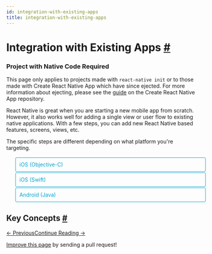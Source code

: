 ```yaml
---
id: integration-with-existing-apps
title: integration-with-existing-apps
---
```

<a id="content"></a><h1><a class="anchor" name="integration-with-existing-apps"></a>Integration with Existing Apps <a class="hash-link" href="docs/integration-with-existing-apps.html#integration-with-existing-apps">#</a></h1><div class="banner-crna-ejected"><h3>Project with Native Code Required</h3><p>This page only applies to projects made with <code>react-native init</code> or to those made with Create React Native App which have since ejected. For more information about ejecting, please see the <a href="https://github.com/react-community/create-react-native-app/blob/master/EJECTING.md" target="_blank">guide</a> on the Create React Native App repository.</p></div><div><span><style>
  .toggler li {
    display: inline-block;
    position: relative;
    top: 1px;
    padding: 10px;
    margin: 0px 2px 0px 2px;
    border: 1px solid #05A5D1;
    border-bottom-color: transparent;
    border-radius: 3px 3px 0px 0px;
    color: #05A5D1;
    background-color: transparent;
    font-size: 0.99em;
    cursor: pointer;
  }
  .toggler li:first-child {
    margin-left: 0;
  }
  .toggler li:last-child {
    margin-right: 0;
  }
  .toggler ul {
    width: 100%;
    display: inline-block;
    list-style-type: none;
    margin: 0;
    border-bottom: 1px solid #05A5D1;
    cursor: default;
  }
  @media screen and (max-width: 960px) {
    .toggler li,
    .toggler li:first-child,
    .toggler li:last-child {
      display: block;
      border-bottom-color: #05A5D1;
      border-radius: 3px;
      margin: 2px 0px 2px 0px;
    }
    .toggler ul {
      border-bottom: 0;
    }
  }
  .toggler a {
    display: inline-block;
    padding: 10px 5px;
    margin: 2px;
    border: 1px solid #05A5D1;
    border-radius: 3px;
    text-decoration: none !important;
  }
  .display-language-objc .toggler .button-objc,
  .display-language-swift .toggler .button-swift,
  .display-language-android .toggler .button-android {
    background-color: #05A5D1;
    color: white;
  }
  block { display: none; }
  .display-language-objc .objc,
  .display-language-swift .swift,
  .display-language-android .android {
    display: block;
  }
</style>

</span><p>React Native is great when you are starting a new mobile app from scratch. However, it also works well for adding a single view or user flow to existing native applications. With a few steps, you can add new React Native based features, screens, views, etc.</p><p>The specific steps are different depending on what platform you're targeting.</p><span><div class="toggler">
  <ul role="tablist">
    <li id="objc" class="button-objc" aria-selected="false" role="tab" tabindex="0" aria-controls="objctab" onclick="displayTab('language', 'objc')">
      iOS (Objective-C)
    </li>
    <li id="swift" class="button-swift" aria-selected="false" role="tab" tabindex="0" aria-controls="swifttab" onclick="displayTab('language', 'swift')">
      iOS (Swift)
    </li>
    <li id="android" class="button-android" aria-selected="false" role="tab" tabindex="0" aria-controls="androidtab" onclick="displayTab('language', 'android')">
      Android (Java)
    </li>
  </ul>
</div>

</span><span><block class="objc swift android">

</block></span><h2><a class="anchor" name="key-concepts"></a>Key Concepts <a class="hash-link" href="docs/integration-with-existing-apps.html#key-concepts">#</a></h2><span><block class="objc swift">

</block></span><p>The keys to integrating React Native components into your iOS application are to:</p><ol><li>Set up React Native dependencies and directory structure.</li><li>Understand what React Native components you will use in your app.</li><li>Add these components as dependencies using CocoaPods.</li><li>Develop your React Native components in JavaScript.</li><li>Add a <code>RCTRootView</code> to your iOS app. This view will serve as the container for your React Native component.</li><li>Start the React Native server and run your native application.</li><li>Verify that the React Native aspect of your application works as expected.</li></ol><span><block class="android">

</block></span><p>The keys to integrating React Native components into your Android application are to:</p><ol><li>Set up React Native dependencies and directory structure.</li><li>Develop your React Native components in JavaScript.</li><li>Add a <code>ReactRootView</code> to your Android app. This view will serve as the container for your React Native component.</li><li>Start the React Native server and run your native application.</li><li>Verify that the React Native aspect of your application works as expected.</li></ol><span><block class="objc swift android">

</block></span><h2><a class="anchor" name="prerequisites"></a>Prerequisites <a class="hash-link" href="docs/integration-with-existing-apps.html#prerequisites">#</a></h2><span><block class="objc swift">

</block></span><p>Follow the instructions for building apps with native code from the <a href="docs/getting-started.html" target="_blank">Getting Started guide</a> to configure your development environment for building React Native apps for iOS.</p><h3><a class="anchor" name="1-set-up-directory-structure"></a>1. Set up directory structure <a class="hash-link" href="docs/integration-with-existing-apps.html#1-set-up-directory-structure">#</a></h3><p>To ensure a smooth experience, create a new folder for your integrated React Native project, then copy your existing iOS project to a <code>/ios</code> subfolder.</p><span><block class="android">

</block></span><p>Follow the instructions for building apps with native code from the <a href="docs/getting-started.html" target="_blank">Getting Started guide</a> to configure your development environment for building React Native apps for Android.</p><h3><a class="anchor" name="1-set-up-directory-structure"></a>1. Set up directory structure <a class="hash-link" href="docs/integration-with-existing-apps.html#1-set-up-directory-structure">#</a></h3><p>To ensure a smooth experience, create a new folder for your integrated React Native project, then copy your existing Android project to a <code>/android</code> subfolder.</p><span><block class="objc swift android">

</block></span><h3><a class="anchor" name="2-install-javascript-dependencies"></a>2. Install JavaScript dependencies <a class="hash-link" href="docs/integration-with-existing-apps.html#2-install-javascript-dependencies">#</a></h3><p>Go to the root directory for your project and create a new <code>package.json</code> file with the following contents:</p><div class="prism language-javascript"><span class="token punctuation">{</span>
  <span class="token string">"name"</span><span class="token punctuation">:</span> <span class="token string">"MyReactNativeApp"</span><span class="token punctuation">,</span>
  <span class="token string">"version"</span><span class="token punctuation">:</span> <span class="token string">"0.0.1"</span><span class="token punctuation">,</span>
  <span class="token string">"private"</span><span class="token punctuation">:</span> <span class="token boolean">true</span><span class="token punctuation">,</span>
  <span class="token string">"scripts"</span><span class="token punctuation">:</span> <span class="token punctuation">{</span>
    <span class="token string">"start"</span><span class="token punctuation">:</span> <span class="token string">"node node_modules/react-native/local-cli/cli.js start"</span>
  <span class="token punctuation">}</span>
<span class="token punctuation">}</span></div><p>Next, you will install the <code>react</code> and <code>react-native</code> packages. Open a terminal or command prompt, then navigate to the root directory for your project and type the following commands:</p><div class="prism language-javascript">$ npm install <span class="token operator">--</span>save react@<span class="token number">16.0</span><span class="token punctuation">.</span><span class="token number">0</span><span class="token operator">-</span>beta<span class="token number">.5</span> react<span class="token operator">-</span>native</div><blockquote><p>Make sure you use the same React version as specified in the <a href="https://github.com/facebook/react-native/blob/0.49-stable/package.json" target="_blank">React Native <code>package.json</code> file</a>. This will only be necessary as long as React Native depends on a pre-release version of React.</p></blockquote><p>This will create a new <code>/node_modules</code> folder in your project's root directory. This folder stores all the JavaScript dependencies required to build your project.</p><span><block class="objc swift">

</block></span><h3><a class="anchor" name="3-install-cocoapods"></a>3. Install CocoaPods <a class="hash-link" href="docs/integration-with-existing-apps.html#3-install-cocoapods">#</a></h3><p><a href="http://cocoapods.org" target="_blank">CocoaPods</a> is a package management tool for iOS and macOS development. We use it to add the actual React Native framework code locally into your current project.</p><p>We recommend installing CocoaPods using <a href="http://brew.sh/" target="_blank">Homebrew</a>.</p><div class="prism language-javascript">$ brew install cocoapods</div><blockquote><p>It is technically possible not to use CocoaPods, but that would require manual library and linker additions that would overly complicate this process.</p></blockquote><span><block class="objc swift">

</block></span><h2><a class="anchor" name="adding-react-native-to-your-app"></a>Adding React Native to your app <a class="hash-link" href="docs/integration-with-existing-apps.html#adding-react-native-to-your-app">#</a></h2><span><block class="objc">

</block></span><p>Assume the <a href="https://github.com/JoelMarcey/iOS-2048" target="_blank">app for integration</a> is a <a href="https://en.wikipedia.org/wiki/2048_%28video_game%29" target="_blank">2048</a> game. Here is what the main menu of the native application looks like without React Native.</p><span><block class="swift">

</block></span><p>Assume the <a href="https://github.com/JoelMarcey/swift-2048" target="_blank">app for integration</a> is a <a href="https://en.wikipedia.org/wiki/2048_%28video_game%29" target="_blank">2048</a> game. Here is what the main menu of the native application looks like without React Native.</p><span><block class="objc swift">

</block></span><p><img src="img/react-native-existing-app-integration-ios-before.png" alt="Before RN Integration"></p><h3><a class="anchor" name="configuring-cocoapods-dependencies"></a>Configuring CocoaPods dependencies <a class="hash-link" href="docs/integration-with-existing-apps.html#configuring-cocoapods-dependencies">#</a></h3><p>Before you integrate React Native into your application, you will want to decide what parts of the React Native framework you would like to integrate. We will use CocoaPods to specify which of these "subspecs" your app will depend on.</p><p>The list of supported <code>subspec</code>s is available in <a href="https://github.com/facebook/react-native/blob/master/React.podspec" target="_blank"><code>/node_modules/react-native/React.podspec</code></a>. They are generally named by functionality. For example, you will generally always want the <code>Core</code> <code>subspec</code>. That will get you the <code>AppRegistry</code>, <code>StyleSheet</code>, <code>View</code> and other core React Native libraries. If you want to add the React Native <code>Text</code> library (e.g., for <code>&lt;Text&gt;</code> elements), then you will need the <code>RCTText</code> <code>subspec</code>. If you want the <code>Image</code> library (e.g., for <code>&lt;Image&gt;</code> elements), then you will need the <code>RCTImage</code> <code>subspec</code>.</p><p>You can specify which <code>subspec</code>s your app will depend on in a <code>Podfile</code> file. The easiest way to create a <code>Podfile</code> is by running the CocoaPods <code>init</code> command in the <code>/ios</code> subfolder of your project:</p><div class="prism language-javascript">$ pod init</div><p>The <code>Podfile</code> will contain a boilerplate setup that you will tweak for your integration purposes. In the end, <code>Podfile</code> should look something similar to this:</p><span><block class="objc">

</block></span><div class="prism language-javascript"># The target name is most likely the name <span class="token keyword">of</span> your project<span class="token punctuation">.</span>
target <span class="token string">'NumberTileGame'</span> <span class="token keyword">do</span>

  # Your <span class="token string">'node_modules'</span> directory is probably <span class="token keyword">in</span> the root <span class="token keyword">of</span> your project<span class="token punctuation">,</span>
  # but <span class="token keyword">if</span> not<span class="token punctuation">,</span> adjust the <span class="token template-string"><span class="token string">`:path`</span></span> accordingly
  pod <span class="token string">'React'</span><span class="token punctuation">,</span> <span class="token punctuation">:</span>path <span class="token operator">=&gt;</span> <span class="token string">'../node_modules/react-native'</span><span class="token punctuation">,</span> <span class="token punctuation">:</span>subspecs <span class="token operator">=&gt;</span> <span class="token punctuation">[</span>
    <span class="token string">'Core'</span><span class="token punctuation">,</span>
    <span class="token string">'DevSupport'</span><span class="token punctuation">,</span> # Include <span class="token keyword">this</span> to enable In<span class="token operator">-</span>App Devmenu <span class="token keyword">if</span> RN <span class="token operator">&gt;=</span> <span class="token number">0.43</span>
    <span class="token string">'RCTText'</span><span class="token punctuation">,</span>
    <span class="token string">'RCTNetwork'</span><span class="token punctuation">,</span>
    <span class="token string">'RCTWebSocket'</span><span class="token punctuation">,</span> # needed <span class="token keyword">for</span> debugging
    # Add any other subspecs you want to use <span class="token keyword">in</span> your project
  <span class="token punctuation">]</span>
  # Explicitly include Yoga <span class="token keyword">if</span> you are using RN <span class="token operator">&gt;=</span> <span class="token number">0.42</span><span class="token punctuation">.</span><span class="token number">0</span>
  pod <span class="token string">'yoga'</span><span class="token punctuation">,</span> <span class="token punctuation">:</span>path <span class="token operator">=&gt;</span> <span class="token string">'../node_modules/react-native/ReactCommon/yoga'</span>

end</div><span><block class="swift">

</block></span><div class="prism language-javascript">source <span class="token string">'https://github.com/CocoaPods/Specs.git'</span>

# Required <span class="token keyword">for</span> Swift apps
platform <span class="token punctuation">:</span>ios<span class="token punctuation">,</span> <span class="token string">'8.0'</span>
use_frameworks<span class="token operator">!</span>

# The target name is most likely the name <span class="token keyword">of</span> your project<span class="token punctuation">.</span>
target <span class="token string">'swift-2048'</span> <span class="token keyword">do</span>

  # Your <span class="token string">'node_modules'</span> directory is probably <span class="token keyword">in</span> the root <span class="token keyword">of</span> your project<span class="token punctuation">,</span>
  # but <span class="token keyword">if</span> not<span class="token punctuation">,</span> adjust the <span class="token template-string"><span class="token string">`:path`</span></span> accordingly
  pod <span class="token string">'React'</span><span class="token punctuation">,</span> <span class="token punctuation">:</span>path <span class="token operator">=&gt;</span> <span class="token string">'../node_modules/react-native'</span><span class="token punctuation">,</span> <span class="token punctuation">:</span>subspecs <span class="token operator">=&gt;</span> <span class="token punctuation">[</span>
    <span class="token string">'Core'</span><span class="token punctuation">,</span>
    <span class="token string">'CxxBridge'</span><span class="token punctuation">,</span> # Include <span class="token keyword">this</span> <span class="token keyword">for</span> RN <span class="token operator">&gt;=</span> <span class="token number">0.47</span>
    <span class="token string">'DevSupport'</span><span class="token punctuation">,</span> # Include <span class="token keyword">this</span> to enable In<span class="token operator">-</span>App Devmenu <span class="token keyword">if</span> RN <span class="token operator">&gt;=</span> <span class="token number">0.43</span>
    <span class="token string">'RCTText'</span><span class="token punctuation">,</span>
    <span class="token string">'RCTNetwork'</span><span class="token punctuation">,</span>
    <span class="token string">'RCTWebSocket'</span><span class="token punctuation">,</span> # needed <span class="token keyword">for</span> debugging
    # Add any other subspecs you want to use <span class="token keyword">in</span> your project
  <span class="token punctuation">]</span>
  # Explicitly include Yoga <span class="token keyword">if</span> you are using RN <span class="token operator">&gt;=</span> <span class="token number">0.42</span><span class="token punctuation">.</span><span class="token number">0</span>
  pod <span class="token string">"yoga"</span><span class="token punctuation">,</span> <span class="token punctuation">:</span>path <span class="token operator">=&gt;</span> <span class="token string">"../node_modules/react-native/ReactCommon/yoga"</span>

end</div><span><block class="objc swift">

</block></span><p>After you have created your <code>Podfile</code>, you are ready to install the React Native pod.</p><div class="prism language-javascript">$ pod install</div><p>You should see output such as:</p><div class="prism language-javascript">Analyzing dependencies
Fetching podspec <span class="token keyword">for</span> <span class="token template-string"><span class="token string">`React`</span></span> <span class="token keyword">from</span> <span class="token template-string"><span class="token string">`../node_modules/react-native`</span></span>
Downloading dependencies
Installing React <span class="token punctuation">(</span><span class="token number">0.26</span><span class="token punctuation">.</span><span class="token number">0</span><span class="token punctuation">)</span>
Generating Pods project
Integrating client project
Sending stats
Pod installation complete<span class="token operator">!</span> There are <span class="token number">3</span> dependencies <span class="token keyword">from</span> the Podfile and <span class="token number">1</span> total pod installed<span class="token punctuation">.</span></div><span><block class="swift">

</block></span><blockquote><p>If you get a warning such as "<em>The <code>swift-2048 [Debug]</code> target overrides the <code>FRAMEWORK_SEARCH_PATHS</code> build setting defined in <code>Pods/Target Support Files/Pods-swift-2048/Pods-swift-2048.debug.xcconfig</code>. This can lead to problems with the CocoaPods installation</em>", then make sure the <code>Framework Search Paths</code> in <code>Build Settings</code> for both <code>Debug</code> and <code>Release</code> only contain <code>$(inherited)</code>.</p></blockquote><span><block class="objc swift">

</block></span><h3><a class="anchor" name="code-integration"></a>Code integration <a class="hash-link" href="docs/integration-with-existing-apps.html#code-integration">#</a></h3><p>Now we will actually modify the native iOS application to integrate React Native. For our 2048 sample app, we will add a "High Score" screen in React Native.</p><h4><a class="anchor" name="the-react-native-component"></a>The React Native component <a class="hash-link" href="docs/integration-with-existing-apps.html#the-react-native-component">#</a></h4><p>The first bit of code we will write is the actual React Native code for the new "High Score" screen that will be integrated into our application.</p><h5><a class="anchor" name="1-create-a-index-js-file"></a>1. Create a <code>index.js</code> file <a class="hash-link" href="docs/integration-with-existing-apps.html#1-create-a-index-js-file">#</a></h5><p>First, create an empty <code>index.js</code> file in the root of your React Native project.</p><p><code>index.js</code> is the starting point for React Native applications, and it is always required. It can be a small file that <code>require</code>s other file that are part of your React Native component or application, or it can contain all the code that is needed for it. In our case, we will just put everything in <code>index.js</code>.</p><h5><a class="anchor" name="2-add-your-react-native-code"></a>2. Add your React Native code <a class="hash-link" href="docs/integration-with-existing-apps.html#2-add-your-react-native-code">#</a></h5><p>In your <code>index.js</code>, create your component. In our sample here, we will add simple <code>&lt;Text&gt;</code> component within a styled <code>&lt;View&gt;</code></p><div class="prism language-javascript"><span class="token string">'use strict'</span><span class="token punctuation">;</span>

<span class="token keyword">import</span> React <span class="token keyword">from</span> <span class="token string">'react'</span><span class="token punctuation">;</span>
<span class="token keyword">import</span> <span class="token punctuation">{</span>
  AppRegistry<span class="token punctuation">,</span>
  StyleSheet<span class="token punctuation">,</span>
  Text<span class="token punctuation">,</span>
  View
<span class="token punctuation">}</span> <span class="token keyword">from</span> <span class="token string">'react-native'</span><span class="token punctuation">;</span>

<span class="token keyword">class</span> <span class="token class-name">RNHighScores</span> <span class="token keyword">extends</span> <span class="token class-name">React<span class="token punctuation">.</span>Component</span> <span class="token punctuation">{</span>
  <span class="token function">render</span><span class="token punctuation">(</span><span class="token punctuation">)</span> <span class="token punctuation">{</span>
    <span class="token keyword">var</span> contents <span class="token operator">=</span> <span class="token keyword">this</span><span class="token punctuation">.</span>props<span class="token punctuation">[</span><span class="token string">"scores"</span><span class="token punctuation">]</span><span class="token punctuation">.</span><span class="token function">map</span><span class="token punctuation">(</span>
      score <span class="token operator">=&gt;</span> <span class="token operator">&lt;</span>Text key<span class="token operator">=</span><span class="token punctuation">{</span>score<span class="token punctuation">.</span>name<span class="token punctuation">}</span><span class="token operator">&gt;</span><span class="token punctuation">{</span>score<span class="token punctuation">.</span>name<span class="token punctuation">}</span><span class="token punctuation">:</span><span class="token punctuation">{</span>score<span class="token punctuation">.</span>value<span class="token punctuation">}</span><span class="token punctuation">{</span><span class="token string">"\n"</span><span class="token punctuation">}</span><span class="token operator">&lt;</span><span class="token operator">/</span>Text<span class="token operator">&gt;</span>
    <span class="token punctuation">)</span><span class="token punctuation">;</span>
    <span class="token keyword">return</span> <span class="token punctuation">(</span>
      <span class="token operator">&lt;</span>View style<span class="token operator">=</span><span class="token punctuation">{</span>styles<span class="token punctuation">.</span>container<span class="token punctuation">}</span><span class="token operator">&gt;</span>
        <span class="token operator">&lt;</span>Text style<span class="token operator">=</span><span class="token punctuation">{</span>styles<span class="token punctuation">.</span>highScoresTitle<span class="token punctuation">}</span><span class="token operator">&gt;</span>
          <span class="token number">2048</span> High Scores<span class="token operator">!</span>
        <span class="token operator">&lt;</span><span class="token operator">/</span>Text<span class="token operator">&gt;</span>
        <span class="token operator">&lt;</span>Text style<span class="token operator">=</span><span class="token punctuation">{</span>styles<span class="token punctuation">.</span>scores<span class="token punctuation">}</span><span class="token operator">&gt;</span>
          <span class="token punctuation">{</span>contents<span class="token punctuation">}</span>
        <span class="token operator">&lt;</span><span class="token operator">/</span>Text<span class="token operator">&gt;</span>
      <span class="token operator">&lt;</span><span class="token operator">/</span>View<span class="token operator">&gt;</span>
    <span class="token punctuation">)</span><span class="token punctuation">;</span>
  <span class="token punctuation">}</span>
<span class="token punctuation">}</span>

<span class="token keyword">const</span> styles <span class="token operator">=</span> StyleSheet<span class="token punctuation">.</span><span class="token function">create</span><span class="token punctuation">(</span><span class="token punctuation">{</span>
  container<span class="token punctuation">:</span> <span class="token punctuation">{</span>
    flex<span class="token punctuation">:</span> <span class="token number">1</span><span class="token punctuation">,</span>
    justifyContent<span class="token punctuation">:</span> <span class="token string">'center'</span><span class="token punctuation">,</span>
    alignItems<span class="token punctuation">:</span> <span class="token string">'center'</span><span class="token punctuation">,</span>
    backgroundColor<span class="token punctuation">:</span> <span class="token string">'#FFFFFF'</span><span class="token punctuation">,</span>
  <span class="token punctuation">}</span><span class="token punctuation">,</span>
  highScoresTitle<span class="token punctuation">:</span> <span class="token punctuation">{</span>
    fontSize<span class="token punctuation">:</span> <span class="token number">20</span><span class="token punctuation">,</span>
    textAlign<span class="token punctuation">:</span> <span class="token string">'center'</span><span class="token punctuation">,</span>
    margin<span class="token punctuation">:</span> <span class="token number">10</span><span class="token punctuation">,</span>
  <span class="token punctuation">}</span><span class="token punctuation">,</span>
  scores<span class="token punctuation">:</span> <span class="token punctuation">{</span>
    textAlign<span class="token punctuation">:</span> <span class="token string">'center'</span><span class="token punctuation">,</span>
    color<span class="token punctuation">:</span> <span class="token string">'#333333'</span><span class="token punctuation">,</span>
    marginBottom<span class="token punctuation">:</span> <span class="token number">5</span><span class="token punctuation">,</span>
  <span class="token punctuation">}</span><span class="token punctuation">,</span>
<span class="token punctuation">}</span><span class="token punctuation">)</span><span class="token punctuation">;</span>
<span class="token comment" spellcheck="true">
// Module name
</span>AppRegistry<span class="token punctuation">.</span><span class="token function">registerComponent</span><span class="token punctuation">(</span><span class="token string">'MyReactNativeApp'</span><span class="token punctuation">,</span> <span class="token punctuation">(</span><span class="token punctuation">)</span> <span class="token operator">=&gt;</span> RNHighScores<span class="token punctuation">)</span><span class="token punctuation">;</span></div><blockquote><p><code>RNHighScores</code> is the name of your module that will be used when you add a view to React Native from within your iOS application.</p></blockquote><h4><a class="anchor" name="the-magic-rctrootview"></a>The Magic: <code>RCTRootView</code> <a class="hash-link" href="docs/integration-with-existing-apps.html#the-magic-rctrootview">#</a></h4><p>Now that your React Native component is created via <code>index.js</code>, you need to add that component to a new or existing <code>ViewController</code>. The easiest path to take is to optionally create an event path to your component and then add that component to an existing <code>ViewController</code>.</p><p>We will tie our React Native component with a new native view in the <code>ViewController</code> that will actually host it called <code>RCTRootView</code> .</p><h5><a class="anchor" name="1-create-an-event-path"></a>1. Create an Event Path <a class="hash-link" href="docs/integration-with-existing-apps.html#1-create-an-event-path">#</a></h5><p>You can add a new link on the main game menu to go to the "High Score" React Native page.</p><p><img src="img/react-native-add-react-native-integration-link.png" alt="Event Path"></p><h5><a class="anchor" name="2-event-handler"></a>2. Event Handler <a class="hash-link" href="docs/integration-with-existing-apps.html#2-event-handler">#</a></h5><p>We will now add an event handler from the menu link. A method will be added to the main <code>ViewController</code> of your application. This is where <code>RCTRootView</code> comes into play.</p><p>When you build a React Native application, you use the React Native packager to create an <code>index.bundle</code> that will be served by the React Native server. Inside <code>index.bundle</code> will be our <code>RNHighScore</code> module. So, we need to point our <code>RCTRootView</code> to the location of the <code>index.bundle</code> resource (via <code>NSURL</code>) and tie it to the module.</p><p>We will, for debugging purposes, log that the event handler was invoked. Then, we will create a string with the location of our React Native code that exists inside the <code>index.bundle</code>. Finally, we will create the main <code>RCTRootView</code>. Notice how we provide <code>RNHighScores</code> as the <code>moduleName</code> that we created <a href="#the-react-native-component" target="">above</a> when writing the code for our React Native component.</p><span><block class="objc">

</block></span><p>First <code>import</code> the <code>RCTRootView</code> header.</p><div class="prism language-objectivec"><span class="token macro">#<span class="token directive">import</span> &lt;React/RCTRootView.h&gt;</span></div><blockquote><p>The <code>initialProperties</code> are here for illustration purposes so we have some data for our high score screen. In our React Native component, we will use <code>this.props</code> to get access to that data.</p></blockquote><div class="prism language-objectivec"><span class="token operator">-</span> <span class="token punctuation">(</span>IBAction<span class="token punctuation">)</span>highScoreButtonPressed<span class="token punctuation">:</span><span class="token punctuation">(</span>id<span class="token punctuation">)</span>sender <span class="token punctuation">{</span>
    <span class="token function">NSLog<span class="token punctuation">(</span></span><span class="token string">@"High Score Button Pressed"</span><span class="token punctuation">)</span><span class="token punctuation">;</span>
    NSURL <span class="token operator">*</span>jsCodeLocation <span class="token operator">=</span> <span class="token punctuation">[</span>NSURL URLWithString<span class="token punctuation">:</span><span class="token string">@"http://localhost:8081/index.bundle?platform=ios"</span><span class="token punctuation">]</span><span class="token punctuation">;</span>

    RCTRootView <span class="token operator">*</span>rootView <span class="token operator">=</span>
      <span class="token punctuation">[</span><span class="token punctuation">[</span>RCTRootView alloc<span class="token punctuation">]</span> initWithBundleURL<span class="token punctuation">:</span> jsCodeLocation
                                  moduleName<span class="token punctuation">:</span> <span class="token string">@"RNHighScores"</span>
                           initialProperties<span class="token punctuation">:</span>
                             <span class="token operator">@</span><span class="token punctuation">{</span>
                               <span class="token string">@"scores"</span> <span class="token punctuation">:</span> <span class="token operator">@</span><span class="token punctuation">[</span>
                                 <span class="token operator">@</span><span class="token punctuation">{</span>
                                   <span class="token string">@"name"</span> <span class="token punctuation">:</span> <span class="token string">@"Alex"</span><span class="token punctuation">,</span>
                                   <span class="token string">@"value"</span><span class="token punctuation">:</span> <span class="token string">@"42"</span>
                                  <span class="token punctuation">}</span><span class="token punctuation">,</span>
                                 <span class="token operator">@</span><span class="token punctuation">{</span>
                                   <span class="token string">@"name"</span> <span class="token punctuation">:</span> <span class="token string">@"Joel"</span><span class="token punctuation">,</span>
                                   <span class="token string">@"value"</span><span class="token punctuation">:</span> <span class="token string">@"10"</span>
                                 <span class="token punctuation">}</span>
                               <span class="token punctuation">]</span>
                             <span class="token punctuation">}</span>
                               launchOptions<span class="token punctuation">:</span> nil<span class="token punctuation">]</span><span class="token punctuation">;</span>
    UIViewController <span class="token operator">*</span>vc <span class="token operator">=</span> <span class="token punctuation">[</span><span class="token punctuation">[</span>UIViewController alloc<span class="token punctuation">]</span> init<span class="token punctuation">]</span><span class="token punctuation">;</span>
    vc<span class="token punctuation">.</span>view <span class="token operator">=</span> rootView<span class="token punctuation">;</span>
    <span class="token punctuation">[</span><span class="token keyword">self</span> presentViewController<span class="token punctuation">:</span>vc animated<span class="token punctuation">:</span>YES completion<span class="token punctuation">:</span>nil<span class="token punctuation">]</span><span class="token punctuation">;</span>
<span class="token punctuation">}</span></div><blockquote><p>Note that <code>RCTRootView initWithURL</code> starts up a new JSC VM. To save resources and simplify the communication between RN views in different parts of your native app, you can have multiple views powered by React Native that are associated with a single JS runtime. To do that, instead of using <code>[RCTRootView alloc] initWithURL</code>, use <a href="https://github.com/facebook/react-native/blob/master/React/Base/RCTBridge.h#L93" target="_blank"><code>RCTBridge initWithBundleURL</code></a> to create a bridge and then use <code>RCTRootView initWithBridge</code>.</p></blockquote><span><block class="swift">

</block></span><p>First <code>import</code> the <code>React</code> library.</p><div class="prism language-javascript"><span class="token keyword">import</span> React</div><blockquote><p>The <code>initialProperties</code> are here for illustration purposes so we have some data for our high score screen. In our React Native component, we will use <code>this.props</code> to get access to that data.</p></blockquote><div class="prism language-swift"><span class="token atrule">@IBAction</span> <span class="token keyword">func</span> <span class="token function">highScoreButtonTapped<span class="token punctuation">(</span></span>sender <span class="token punctuation">:</span> <span class="token builtin">UIButton</span><span class="token punctuation">)</span> <span class="token punctuation">{</span>
  <span class="token function">NSLog<span class="token punctuation">(</span></span><span class="token string">"Hello"</span><span class="token punctuation">)</span>
  <span class="token keyword">let</span> jsCodeLocation <span class="token operator">=</span> <span class="token function">URL<span class="token punctuation">(</span></span>string<span class="token punctuation">:</span> <span class="token string">"http://localhost:8081/index.bundle?platform=ios"</span><span class="token punctuation">)</span>
  <span class="token keyword">let</span> mockData<span class="token punctuation">:</span><span class="token builtin">NSDictionary</span> <span class="token operator">=</span> <span class="token punctuation">[</span><span class="token string">"scores"</span><span class="token punctuation">:</span>
      <span class="token punctuation">[</span>
          <span class="token punctuation">[</span><span class="token string">"name"</span><span class="token punctuation">:</span><span class="token string">"Alex"</span><span class="token punctuation">,</span> <span class="token string">"value"</span><span class="token punctuation">:</span><span class="token string">"42"</span><span class="token punctuation">]</span><span class="token punctuation">,</span>
          <span class="token punctuation">[</span><span class="token string">"name"</span><span class="token punctuation">:</span><span class="token string">"Joel"</span><span class="token punctuation">,</span> <span class="token string">"value"</span><span class="token punctuation">:</span><span class="token string">"10"</span><span class="token punctuation">]</span>
      <span class="token punctuation">]</span>
  <span class="token punctuation">]</span>

  <span class="token keyword">let</span> rootView <span class="token operator">=</span> <span class="token function">RCTRootView<span class="token punctuation">(</span></span>
      bundleURL<span class="token punctuation">:</span> jsCodeLocation<span class="token punctuation">,</span>
      moduleName<span class="token punctuation">:</span> <span class="token string">"RNHighScores"</span><span class="token punctuation">,</span>
      initialProperties<span class="token punctuation">:</span> mockData <span class="token keyword">as</span> <span class="token punctuation">[</span><span class="token builtin">NSObject</span> <span class="token punctuation">:</span> <span class="token builtin">AnyObject</span><span class="token punctuation">]</span><span class="token punctuation">,</span>
      launchOptions<span class="token punctuation">:</span> <span class="token constant">nil</span>
  <span class="token punctuation">)</span>
  <span class="token keyword">let</span> vc <span class="token operator">=</span> <span class="token function">UIViewController<span class="token punctuation">(</span></span><span class="token punctuation">)</span>
  vc<span class="token punctuation">.</span>view <span class="token operator">=</span> rootView
  <span class="token keyword">self</span><span class="token punctuation">.</span><span class="token function">present<span class="token punctuation">(</span></span>vc<span class="token punctuation">,</span> animated<span class="token punctuation">:</span> <span class="token boolean">true</span><span class="token punctuation">,</span> completion<span class="token punctuation">:</span> <span class="token constant">nil</span><span class="token punctuation">)</span>
<span class="token punctuation">}</span></div><blockquote><p>Note that <code>RCTRootView bundleURL</code> starts up a new JSC VM. To save resources and simplify the communication between RN views in different parts of your native app, you can have multiple views powered by React Native that are associated with a single JS runtime. To do that, instead of using <code>RCTRootView bundleURL</code>, use <a href="https://github.com/facebook/react-native/blob/master/React/Base/RCTBridge.h#L89" target="_blank"><code>RCTBridge initWithBundleURL</code></a> to create a bridge and then use <code>RCTRootView initWithBridge</code>.</p></blockquote><span><block class="objc">

</block></span><blockquote><p>When moving your app to production, the <code>NSURL</code> can point to a pre-bundled file on disk via something like <code>[[NSBundle mainBundle] URLForResource:@"main" withExtension:@"jsbundle"];</code>. You can use the <code>react-native-xcode.sh</code> script in <code>node_modules/react-native/scripts/</code> to generate that pre-bundled file.</p></blockquote><span><block class="swift">

</block></span><blockquote><p>When moving your app to production, the <code>NSURL</code> can point to a pre-bundled file on disk via something like <code>let mainBundle = NSBundle(URLForResource: "main" withExtension:"jsbundle")</code>. You can use the <code>react-native-xcode.sh</code> script in <code>node_modules/react-native/scripts/</code> to generate that pre-bundled file.</p></blockquote><span><block class="objc swift">

</block></span><h5><a class="anchor" name="3-wire-up"></a>3. Wire Up <a class="hash-link" href="docs/integration-with-existing-apps.html#3-wire-up">#</a></h5><p>Wire up the new link in the main menu to the newly added event handler method.</p><p><img src="img/react-native-add-react-native-integration-wire-up.png" alt="Event Path"></p><blockquote><p>One of the easier ways to do this is to open the view in the storyboard and right click on the new link. Select something such as the <code>Touch Up Inside</code> event, drag that to the storyboard and then select the created method from the list provided.</p></blockquote><h3><a class="anchor" name="test-your-integration"></a>Test your integration <a class="hash-link" href="docs/integration-with-existing-apps.html#test-your-integration">#</a></h3><p>You have now done all the basic steps to integrate React Native with your current application. Now we will start the React Native packager to build the <code>index.bundle</code> package and the server running on <code>localhost</code> to serve it.</p><h5><a class="anchor" name="1-add-app-transport-security-exception"></a>1. Add App Transport Security exception <a class="hash-link" href="docs/integration-with-existing-apps.html#1-add-app-transport-security-exception">#</a></h5><p>Apple has blocked implicit cleartext HTTP resource loading. So we need to add the following our project's <code>Info.plist</code> (or equivalent) file.</p><div class="prism language-xml">&lt;key&gt;NSAppTransportSecurity&lt;/key&gt;
&lt;dict&gt;
    &lt;key&gt;NSExceptionDomains&lt;/key&gt;
    &lt;dict&gt;
        &lt;key&gt;localhost&lt;/key&gt;
        &lt;dict&gt;
            &lt;key&gt;NSTemporaryExceptionAllowsInsecureHTTPLoads&lt;/key&gt;
            &lt;true/&gt;
        &lt;/dict&gt;
    &lt;/dict&gt;
&lt;/dict&gt;</div><blockquote><p>App Transport Security is good for your users. Make sure to re-enable it prior to releasing your app for production.</p></blockquote><h5><a class="anchor" name="2-run-the-packager"></a>2. Run the packager <a class="hash-link" href="docs/integration-with-existing-apps.html#2-run-the-packager">#</a></h5><p>To run your app, you need to first start the development server. To do this, simply run the following command in the root directory of your React Native project:</p><div class="prism language-javascript">$ npm start</div><h5><a class="anchor" name="3-run-the-app"></a>3. Run the app <a class="hash-link" href="docs/integration-with-existing-apps.html#3-run-the-app">#</a></h5><p>If you are using Xcode or your favorite editor, build and run your native iOS application as normal. Alternatively, you can run the app from the command line using:</p><div class="prism language-javascript"># From the root <span class="token keyword">of</span> your project
$ react<span class="token operator">-</span>native run<span class="token operator">-</span>ios</div><p>In our sample application, you should see the link to the "High Scores" and then when you click on that you will see the rendering of your React Native component.</p><p>Here is the <em>native</em> application home screen:</p><p><img src="img/react-native-add-react-native-integration-example-home-screen.png" alt="Home Screen"></p><p>Here is the <em>React Native</em> high score screen:</p><p><img src="img/react-native-add-react-native-integration-example-high-scores.png" alt="High Scores"></p><blockquote><p>If you are getting module resolution issues when running your application please see <a href="https://github.com/facebook/react-native/issues/4968" target="_blank">this GitHub issue</a> for information and possible resolution. <a href="https://github.com/facebook/react-native/issues/4968#issuecomment-220941717" target="_blank">This comment</a> seemed to be the latest possible resolution.</p></blockquote><h3><a class="anchor" name="see-the-code"></a>See the Code <a class="hash-link" href="docs/integration-with-existing-apps.html#see-the-code">#</a></h3><span><block class="objc">

</block></span><p>You can examine the code that added the React Native screen to our sample app on <a href="https://github.com/JoelMarcey/iOS-2048/commit/9ae70c7cdd53eb59f5f7c7daab382b0300ed3585" target="_blank">GitHub</a>.</p><span><block class="swift">

</block></span><p>You can examine the code that added the React Native screen to our sample app on <a href="https://github.com/JoelMarcey/swift-2048/commit/13272a31ee6dd46dc68b1dcf4eaf16c1a10f5229" target="_blank">GitHub</a>.</p><span><block class="android">

</block></span><h2><a class="anchor" name="adding-react-native-to-your-app"></a>Adding React Native to your app <a class="hash-link" href="docs/integration-with-existing-apps.html#adding-react-native-to-your-app">#</a></h2><h3><a class="anchor" name="configuring-maven"></a>Configuring maven <a class="hash-link" href="docs/integration-with-existing-apps.html#configuring-maven">#</a></h3><p>Add the React Native dependency to your app's <code>build.gradle</code> file:</p><div class="prism language-javascript">dependencies <span class="token punctuation">{</span>
    <span class="token operator">...</span>
    compile <span class="token string">"com.facebook.react:react-native:+"</span><span class="token comment" spellcheck="true"> // From node_modules.
</span><span class="token punctuation">}</span></div><blockquote><p>If you want to ensure that you are always using a specific React Native version in your native build, replace <code>+</code> with an actual React Native version you've downloaded from <code>npm</code>.</p></blockquote><p>Add an entry for the local React Native maven directory to <code>build.gradle</code>. Be sure to add it to the "allprojects" block:</p><div class="prism language-javascript">allprojects <span class="token punctuation">{</span>
    repositories <span class="token punctuation">{</span>
        <span class="token operator">...</span>
        maven <span class="token punctuation">{</span>
           <span class="token comment" spellcheck="true"> // All of React Native (JS, Android binaries) is installed from npm
</span>            url <span class="token string">"$rootDir/node_modules/react-native/android"</span>
        <span class="token punctuation">}</span>
    <span class="token punctuation">}</span>
    <span class="token operator">...</span>
<span class="token punctuation">}</span></div><blockquote><p>Make sure that the path is correct! You shouldn’t run into any “Failed to resolve: com.facebook.react:react-native:0.x.x" errors after running Gradle sync in Android Studio.</p></blockquote><h3><a class="anchor" name="configuring-permissions"></a>Configuring permissions <a class="hash-link" href="docs/integration-with-existing-apps.html#configuring-permissions">#</a></h3><p>Next, make sure you have the Internet permission in your <code>AndroidManifest.xml</code>:</p><div class="prism language-javascript"><span class="token operator">&lt;</span>uses<span class="token operator">-</span>permission android<span class="token punctuation">:</span>name<span class="token operator">=</span><span class="token string">"android.permission.INTERNET"</span> <span class="token operator">/</span><span class="token operator">&gt;</span></div><p>If you need to access to the <code>DevSettingsActivity</code> add to your <code>AndroidManifest.xml</code>:</p><div class="prism language-javascript"><span class="token operator">&lt;</span>activity android<span class="token punctuation">:</span>name<span class="token operator">=</span><span class="token string">"com.facebook.react.devsupport.DevSettingsActivity"</span> <span class="token operator">/</span><span class="token operator">&gt;</span></div><p>This is only really used in dev mode when reloading JavaScript from the development server, so you can strip this in release builds if you need to.</p><h3><a class="anchor" name="code-integration"></a>Code integration <a class="hash-link" href="docs/integration-with-existing-apps.html#code-integration">#</a></h3><p>Now we will actually modify the native Android application to integrate React Native.</p><h4><a class="anchor" name="the-react-native-component"></a>The React Native component <a class="hash-link" href="docs/integration-with-existing-apps.html#the-react-native-component">#</a></h4><p>The first bit of code we will write is the actual React Native code for the new "High Score" screen that will be integrated into our application.</p><h5><a class="anchor" name="1-create-a-index-js-file"></a>1. Create a <code>index.js</code> file <a class="hash-link" href="docs/integration-with-existing-apps.html#1-create-a-index-js-file">#</a></h5><p>First, create an empty <code>index.js</code> file in the root of your React Native project.</p><p><code>index.js</code> is the starting point for React Native applications, and it is always required. It can be a small file that <code>require</code>s other file that are part of your React Native component or application, or it can contain all the code that is needed for it. In our case, we will just put everything in <code>index.js</code>.</p><h5><a class="anchor" name="2-add-your-react-native-code"></a>2. Add your React Native code <a class="hash-link" href="docs/integration-with-existing-apps.html#2-add-your-react-native-code">#</a></h5><p>In your <code>index.js</code>, create your component. In our sample here, we will add simple <code>&lt;Text&gt;</code> component within a styled <code>&lt;View&gt;</code>:</p><div class="prism language-javascript"><span class="token string">'use strict'</span><span class="token punctuation">;</span>

<span class="token keyword">import</span> React <span class="token keyword">from</span> <span class="token string">'react'</span><span class="token punctuation">;</span>
<span class="token keyword">import</span> <span class="token punctuation">{</span>
  AppRegistry<span class="token punctuation">,</span>
  StyleSheet<span class="token punctuation">,</span>
  Text<span class="token punctuation">,</span>
  View
<span class="token punctuation">}</span> <span class="token keyword">from</span> <span class="token string">'react-native'</span><span class="token punctuation">;</span>

<span class="token keyword">class</span> <span class="token class-name">HelloWorld</span> <span class="token keyword">extends</span> <span class="token class-name">React<span class="token punctuation">.</span>Component</span> <span class="token punctuation">{</span>
  <span class="token function">render</span><span class="token punctuation">(</span><span class="token punctuation">)</span> <span class="token punctuation">{</span>
    <span class="token keyword">return</span> <span class="token punctuation">(</span>
      <span class="token operator">&lt;</span>View style<span class="token operator">=</span><span class="token punctuation">{</span>styles<span class="token punctuation">.</span>container<span class="token punctuation">}</span><span class="token operator">&gt;</span>
        <span class="token operator">&lt;</span>Text style<span class="token operator">=</span><span class="token punctuation">{</span>styles<span class="token punctuation">.</span>hello<span class="token punctuation">}</span><span class="token operator">&gt;</span>Hello<span class="token punctuation">,</span> World<span class="token operator">&lt;</span><span class="token operator">/</span>Text<span class="token operator">&gt;</span>
      <span class="token operator">&lt;</span><span class="token operator">/</span>View<span class="token operator">&gt;</span>
    <span class="token punctuation">)</span>
  <span class="token punctuation">}</span>
<span class="token punctuation">}</span>
<span class="token keyword">var</span> styles <span class="token operator">=</span> StyleSheet<span class="token punctuation">.</span><span class="token function">create</span><span class="token punctuation">(</span><span class="token punctuation">{</span>
  container<span class="token punctuation">:</span> <span class="token punctuation">{</span>
    flex<span class="token punctuation">:</span> <span class="token number">1</span><span class="token punctuation">,</span>
    justifyContent<span class="token punctuation">:</span> <span class="token string">'center'</span><span class="token punctuation">,</span>
  <span class="token punctuation">}</span><span class="token punctuation">,</span>
  hello<span class="token punctuation">:</span> <span class="token punctuation">{</span>
    fontSize<span class="token punctuation">:</span> <span class="token number">20</span><span class="token punctuation">,</span>
    textAlign<span class="token punctuation">:</span> <span class="token string">'center'</span><span class="token punctuation">,</span>
    margin<span class="token punctuation">:</span> <span class="token number">10</span><span class="token punctuation">,</span>
  <span class="token punctuation">}</span><span class="token punctuation">,</span>
<span class="token punctuation">}</span><span class="token punctuation">)</span><span class="token punctuation">;</span>

AppRegistry<span class="token punctuation">.</span><span class="token function">registerComponent</span><span class="token punctuation">(</span><span class="token string">'MyReactNativeApp'</span><span class="token punctuation">,</span> <span class="token punctuation">(</span><span class="token punctuation">)</span> <span class="token operator">=&gt;</span> HelloWorld<span class="token punctuation">)</span><span class="token punctuation">;</span></div><h5><a class="anchor" name="3-configure-permissions-for-development-error-overlay"></a>3. Configure permissions for development error overlay <a class="hash-link" href="docs/integration-with-existing-apps.html#3-configure-permissions-for-development-error-overlay">#</a></h5><p>If your app is targeting the Android <code>API level 23</code> or greater, make sure you have the <code>overlay</code> permission enabled for the development build. You can check it with <code>Settings.canDrawOverlays(this);</code>. This is required in dev builds because react native development errors must be displayed above all the other windows. Due to the new permissions system introduced in the API level 23, the user needs to approve it. This can be achieved by adding the following code to the Activity file in the onCreate() method. OVERLAY_PERMISSION_REQ_CODE is a field of the class which would be responsible for passing the result back to the Activity.</p><div class="prism language-java"><span class="token keyword">if</span> <span class="token punctuation">(</span>Build<span class="token punctuation">.</span>VERSION<span class="token punctuation">.</span>SDK_INT <span class="token operator">&gt;=</span> Build<span class="token punctuation">.</span>VERSION_CODES<span class="token punctuation">.</span>M<span class="token punctuation">)</span> <span class="token punctuation">{</span>
    <span class="token keyword">if</span> <span class="token punctuation">(</span><span class="token operator">!</span>Settings<span class="token punctuation">.</span><span class="token function">canDrawOverlays<span class="token punctuation">(</span></span><span class="token keyword">this</span><span class="token punctuation">)</span><span class="token punctuation">)</span> <span class="token punctuation">{</span>
        Intent intent <span class="token operator">=</span> <span class="token keyword">new</span> <span class="token class-name">Intent</span><span class="token punctuation">(</span>Settings<span class="token punctuation">.</span>ACTION_MANAGE_OVERLAY_PERMISSION<span class="token punctuation">,</span>
                                   Uri<span class="token punctuation">.</span><span class="token function">parse<span class="token punctuation">(</span></span><span class="token string">"package:"</span> <span class="token operator">+</span> <span class="token function">getPackageName<span class="token punctuation">(</span></span><span class="token punctuation">)</span><span class="token punctuation">)</span><span class="token punctuation">)</span><span class="token punctuation">;</span>
        <span class="token function">startActivityForResult<span class="token punctuation">(</span></span>intent<span class="token punctuation">,</span> OVERLAY_PERMISSION_REQ_CODE<span class="token punctuation">)</span><span class="token punctuation">;</span>
    <span class="token punctuation">}</span>
<span class="token punctuation">}</span></div><p>Finally, the <code>onActivityResult()</code> method (as shown in the code below) has to be overridden to handle the permission Accepted or Denied cases for consistent UX.</p><div class="prism language-java">@Override
<span class="token keyword">protected</span> <span class="token keyword">void</span> <span class="token function">onActivityResult<span class="token punctuation">(</span></span><span class="token keyword">int</span> requestCode<span class="token punctuation">,</span> <span class="token keyword">int</span> resultCode<span class="token punctuation">,</span> Intent data<span class="token punctuation">)</span> <span class="token punctuation">{</span>
    <span class="token keyword">if</span> <span class="token punctuation">(</span>requestCode <span class="token operator">==</span> OVERLAY_PERMISSION_REQ_CODE<span class="token punctuation">)</span> <span class="token punctuation">{</span>
        <span class="token keyword">if</span> <span class="token punctuation">(</span>Build<span class="token punctuation">.</span>VERSION<span class="token punctuation">.</span>SDK_INT <span class="token operator">&gt;=</span> Build<span class="token punctuation">.</span>VERSION_CODES<span class="token punctuation">.</span>M<span class="token punctuation">)</span> <span class="token punctuation">{</span>
            <span class="token keyword">if</span> <span class="token punctuation">(</span><span class="token operator">!</span>Settings<span class="token punctuation">.</span><span class="token function">canDrawOverlays<span class="token punctuation">(</span></span><span class="token keyword">this</span><span class="token punctuation">)</span><span class="token punctuation">)</span> <span class="token punctuation">{</span>
               <span class="token comment" spellcheck="true"> // SYSTEM_ALERT_WINDOW permission not granted...
</span>            <span class="token punctuation">}</span>
        <span class="token punctuation">}</span>
    <span class="token punctuation">}</span>
<span class="token punctuation">}</span></div><h4><a class="anchor" name="the-magic-reactrootview"></a>The Magic: <code>ReactRootView</code> <a class="hash-link" href="docs/integration-with-existing-apps.html#the-magic-reactrootview">#</a></h4><p>You need to add some native code in order to start the React Native runtime and get it to render something. To do this, we're going to create an <code>Activity</code> that creates a <code>ReactRootView</code>, starts a React application inside it and sets it as the main content view.</p><blockquote><p>If you are targetting Android version &lt;5, use the <code>AppCompatActivity</code> class from the <code>com.android.support:appcompat</code> package instead of <code>Activity</code>.</p></blockquote><div class="prism language-java"><span class="token keyword">public</span> <span class="token keyword">class</span> <span class="token class-name">MyReactActivity</span> <span class="token keyword">extends</span> <span class="token class-name">Activity</span> <span class="token keyword">implements</span> <span class="token class-name">DefaultHardwareBackBtnHandler</span> <span class="token punctuation">{</span>
    <span class="token keyword">private</span> ReactRootView mReactRootView<span class="token punctuation">;</span>
    <span class="token keyword">private</span> ReactInstanceManager mReactInstanceManager<span class="token punctuation">;</span>

    @Override
    <span class="token keyword">protected</span> <span class="token keyword">void</span> <span class="token function">onCreate<span class="token punctuation">(</span></span>Bundle savedInstanceState<span class="token punctuation">)</span> <span class="token punctuation">{</span>
        <span class="token keyword">super</span><span class="token punctuation">.</span><span class="token function">onCreate<span class="token punctuation">(</span></span>savedInstanceState<span class="token punctuation">)</span><span class="token punctuation">;</span>

        mReactRootView <span class="token operator">=</span> <span class="token keyword">new</span> <span class="token class-name">ReactRootView</span><span class="token punctuation">(</span><span class="token keyword">this</span><span class="token punctuation">)</span><span class="token punctuation">;</span>
        mReactInstanceManager <span class="token operator">=</span> ReactInstanceManager<span class="token punctuation">.</span><span class="token function">builder<span class="token punctuation">(</span></span><span class="token punctuation">)</span>
                <span class="token punctuation">.</span><span class="token function">setApplication<span class="token punctuation">(</span></span><span class="token function">getApplication<span class="token punctuation">(</span></span><span class="token punctuation">)</span><span class="token punctuation">)</span>
                <span class="token punctuation">.</span><span class="token function">setBundleAssetName<span class="token punctuation">(</span></span><span class="token string">"index.android.bundle"</span><span class="token punctuation">)</span>
                <span class="token punctuation">.</span><span class="token function">setJSMainModulePath<span class="token punctuation">(</span></span><span class="token string">"index"</span><span class="token punctuation">)</span>
                <span class="token punctuation">.</span><span class="token function">addPackage<span class="token punctuation">(</span></span><span class="token keyword">new</span> <span class="token class-name">MainReactPackage</span><span class="token punctuation">(</span><span class="token punctuation">)</span><span class="token punctuation">)</span>
                <span class="token punctuation">.</span><span class="token function">setUseDeveloperSupport<span class="token punctuation">(</span></span>BuildConfig<span class="token punctuation">.</span>DEBUG<span class="token punctuation">)</span>
                <span class="token punctuation">.</span><span class="token function">setInitialLifecycleState<span class="token punctuation">(</span></span>LifecycleState<span class="token punctuation">.</span>RESUMED<span class="token punctuation">)</span>
                <span class="token punctuation">.</span><span class="token function">build<span class="token punctuation">(</span></span><span class="token punctuation">)</span><span class="token punctuation">;</span>
        mReactRootView<span class="token punctuation">.</span><span class="token function">startReactApplication<span class="token punctuation">(</span></span>mReactInstanceManager<span class="token punctuation">,</span> <span class="token string">"MyReactNativeApp"</span><span class="token punctuation">,</span> null<span class="token punctuation">)</span><span class="token punctuation">;</span>

        <span class="token function">setContentView<span class="token punctuation">(</span></span>mReactRootView<span class="token punctuation">)</span><span class="token punctuation">;</span>
    <span class="token punctuation">}</span>

    @Override
    <span class="token keyword">public</span> <span class="token keyword">void</span> <span class="token function">invokeDefaultOnBackPressed<span class="token punctuation">(</span></span><span class="token punctuation">)</span> <span class="token punctuation">{</span>
        <span class="token keyword">super</span><span class="token punctuation">.</span><span class="token function">onBackPressed<span class="token punctuation">(</span></span><span class="token punctuation">)</span><span class="token punctuation">;</span>
    <span class="token punctuation">}</span>
<span class="token punctuation">}</span></div><blockquote><p>If you are using a starter kit for React Native, replace the "HelloWorld" string with the one in your index.js file (it’s the first argument to the <code>AppRegistry.registerComponent()</code> method).</p></blockquote><p>If you are using Android Studio, use <code>Alt + Enter</code> to add all missing imports in your MyReactActivity class. Be careful to use your package’s <code>BuildConfig</code> and not the one from the <code>...facebook...</code> package.</p><p>We need set the theme of <code>MyReactActivity</code> to <code>Theme.AppCompat.Light.NoActionBar</code> because some components rely on this theme.</p><div class="prism language-xml">&lt;activity
  android:name=".MyReactActivity"
  android:label="@string/app_name"
  android:theme="@style/Theme.AppCompat.Light.NoActionBar"&gt;
&lt;/activity&gt;</div><blockquote><p>A <code>ReactInstanceManager</code> can be shared amongst multiple activities and/or fragments. You will want to make your own <code>ReactFragment</code> or <code>ReactActivity</code> and have a singleton <em>holder</em> that holds a <code>ReactInstanceManager</code>. When you need the <code>ReactInstanceManager</code> (e.g., to hook up the <code>ReactInstanceManager</code> to the lifecycle of those Activities or Fragments) use the one provided by the singleton.</p></blockquote><p>Next, we need to pass some activity lifecycle callbacks down to the <code>ReactInstanceManager</code>:</p><div class="prism language-java">@Override
<span class="token keyword">protected</span> <span class="token keyword">void</span> <span class="token function">onPause<span class="token punctuation">(</span></span><span class="token punctuation">)</span> <span class="token punctuation">{</span>
    <span class="token keyword">super</span><span class="token punctuation">.</span><span class="token function">onPause<span class="token punctuation">(</span></span><span class="token punctuation">)</span><span class="token punctuation">;</span>

    <span class="token keyword">if</span> <span class="token punctuation">(</span>mReactInstanceManager <span class="token operator">!=</span> null<span class="token punctuation">)</span> <span class="token punctuation">{</span>
        mReactInstanceManager<span class="token punctuation">.</span><span class="token function">onHostPause<span class="token punctuation">(</span></span><span class="token keyword">this</span><span class="token punctuation">)</span><span class="token punctuation">;</span>
    <span class="token punctuation">}</span>
<span class="token punctuation">}</span>

@Override
<span class="token keyword">protected</span> <span class="token keyword">void</span> <span class="token function">onResume<span class="token punctuation">(</span></span><span class="token punctuation">)</span> <span class="token punctuation">{</span>
    <span class="token keyword">super</span><span class="token punctuation">.</span><span class="token function">onResume<span class="token punctuation">(</span></span><span class="token punctuation">)</span><span class="token punctuation">;</span>

    <span class="token keyword">if</span> <span class="token punctuation">(</span>mReactInstanceManager <span class="token operator">!=</span> null<span class="token punctuation">)</span> <span class="token punctuation">{</span>
        mReactInstanceManager<span class="token punctuation">.</span><span class="token function">onHostResume<span class="token punctuation">(</span></span><span class="token keyword">this</span><span class="token punctuation">,</span> <span class="token keyword">this</span><span class="token punctuation">)</span><span class="token punctuation">;</span>
    <span class="token punctuation">}</span>
<span class="token punctuation">}</span>

@Override
<span class="token keyword">protected</span> <span class="token keyword">void</span> <span class="token function">onDestroy<span class="token punctuation">(</span></span><span class="token punctuation">)</span> <span class="token punctuation">{</span>
    <span class="token keyword">super</span><span class="token punctuation">.</span><span class="token function">onDestroy<span class="token punctuation">(</span></span><span class="token punctuation">)</span><span class="token punctuation">;</span>

    <span class="token keyword">if</span> <span class="token punctuation">(</span>mReactInstanceManager <span class="token operator">!=</span> null<span class="token punctuation">)</span> <span class="token punctuation">{</span>
        mReactInstanceManager<span class="token punctuation">.</span><span class="token function">onHostDestroy<span class="token punctuation">(</span></span><span class="token punctuation">)</span><span class="token punctuation">;</span>
    <span class="token punctuation">}</span>
<span class="token punctuation">}</span></div><p>We also need to pass back button events to React Native:</p><div class="prism language-java">@Override
 <span class="token keyword">public</span> <span class="token keyword">void</span> <span class="token function">onBackPressed<span class="token punctuation">(</span></span><span class="token punctuation">)</span> <span class="token punctuation">{</span>
    <span class="token keyword">if</span> <span class="token punctuation">(</span>mReactInstanceManager <span class="token operator">!=</span> null<span class="token punctuation">)</span> <span class="token punctuation">{</span>
        mReactInstanceManager<span class="token punctuation">.</span><span class="token function">onBackPressed<span class="token punctuation">(</span></span><span class="token punctuation">)</span><span class="token punctuation">;</span>
    <span class="token punctuation">}</span> <span class="token keyword">else</span> <span class="token punctuation">{</span>
        <span class="token keyword">super</span><span class="token punctuation">.</span><span class="token function">onBackPressed<span class="token punctuation">(</span></span><span class="token punctuation">)</span><span class="token punctuation">;</span>
    <span class="token punctuation">}</span>
<span class="token punctuation">}</span></div><p>This allows JavaScript to control what happens when the user presses the hardware back button (e.g. to implement navigation). When JavaScript doesn't handle a back press, your <code>invokeDefaultOnBackPressed</code> method will be called. By default this simply finishes your <code>Activity</code>.</p><p>Finally, we need to hook up the dev menu. By default, this is activated by (rage) shaking the device, but this is not very useful in emulators. So we make it show when you press the hardware menu button (use <code>Ctrl + M</code> if you're using Android Studio emulator):</p><div class="prism language-java">@Override
<span class="token keyword">public</span> <span class="token keyword">boolean</span> <span class="token function">onKeyUp<span class="token punctuation">(</span></span><span class="token keyword">int</span> keyCode<span class="token punctuation">,</span> KeyEvent event<span class="token punctuation">)</span> <span class="token punctuation">{</span>
    <span class="token keyword">if</span> <span class="token punctuation">(</span>keyCode <span class="token operator">==</span> KeyEvent<span class="token punctuation">.</span>KEYCODE_MENU <span class="token operator">&amp;&amp;</span> mReactInstanceManager <span class="token operator">!=</span> null<span class="token punctuation">)</span> <span class="token punctuation">{</span>
        mReactInstanceManager<span class="token punctuation">.</span><span class="token function">showDevOptionsDialog<span class="token punctuation">(</span></span><span class="token punctuation">)</span><span class="token punctuation">;</span>
        <span class="token keyword">return</span> <span class="token boolean">true</span><span class="token punctuation">;</span>
    <span class="token punctuation">}</span>
    <span class="token keyword">return</span> <span class="token keyword">super</span><span class="token punctuation">.</span><span class="token function">onKeyUp<span class="token punctuation">(</span></span>keyCode<span class="token punctuation">,</span> event<span class="token punctuation">)</span><span class="token punctuation">;</span>
<span class="token punctuation">}</span></div><p>Now your activity is ready to run some JavaScript code.</p><h3><a class="anchor" name="test-your-integration"></a>Test your integration <a class="hash-link" href="docs/integration-with-existing-apps.html#test-your-integration">#</a></h3><p>You have now done all the basic steps to integrate React Native with your current application. Now we will start the React Native packager to build the <code>index.bundle</code> package and the server running on localhost to serve it.</p><h5><a class="anchor" name="1-run-the-packager"></a>1. Run the packager <a class="hash-link" href="docs/integration-with-existing-apps.html#1-run-the-packager">#</a></h5><p>To run your app, you need to first start the development server. To do this, simply run the following command in the root directory of your React Native project:</p><div class="prism language-javascript">$ npm start</div><h5><a class="anchor" name="2-run-the-app"></a>2. Run the app <a class="hash-link" href="docs/integration-with-existing-apps.html#2-run-the-app">#</a></h5><p>Now build and run your Android app as normal.</p><p>Once you reach your React-powered activity inside the app, it should load the JavaScript code from the development server and display:</p><p><img src="img/EmbeddedAppAndroid.png" alt="Screenshot"></p><h3><a class="anchor" name="creating-a-release-build-in-android-studio"></a>Creating a release build in Android Studio <a class="hash-link" href="docs/integration-with-existing-apps.html#creating-a-release-build-in-android-studio">#</a></h3><p>You can use Android Studio to create your release builds too! It’s as easy as creating release builds of your previously-existing native Android app. There’s just one additional step, which you’ll have to do before every release build. You need to execute the following to create a React Native bundle, which will be included with your native Android app:</p><div class="prism language-javascript">$ react<span class="token operator">-</span>native bundle <span class="token operator">--</span>platform android <span class="token operator">--</span>dev <span class="token boolean">false</span> <span class="token operator">--</span>entry<span class="token operator">-</span>file index<span class="token punctuation">.</span>js <span class="token operator">--</span>bundle<span class="token operator">-</span>output android<span class="token operator">/</span>com<span class="token operator">/</span>your<span class="token operator">-</span>company<span class="token operator">-</span>name<span class="token operator">/</span>app<span class="token operator">-</span><span class="token keyword">package</span><span class="token operator">-</span>name<span class="token operator">/</span>src<span class="token operator">/</span>main<span class="token operator">/</span>assets<span class="token operator">/</span>index<span class="token punctuation">.</span>android<span class="token punctuation">.</span>bundle <span class="token operator">--</span>assets<span class="token operator">-</span>dest android<span class="token operator">/</span>com<span class="token operator">/</span>your<span class="token operator">-</span>company<span class="token operator">-</span>name<span class="token operator">/</span>app<span class="token operator">-</span><span class="token keyword">package</span><span class="token operator">-</span>name<span class="token operator">/</span>src<span class="token operator">/</span>main<span class="token regex">/res/</span></div><blockquote><p>Don’t forget to replace the paths with correct ones and create the assets folder if it doesn’t exist.</p></blockquote><p>Now just create a release build of your native app from within Android Studio as usual and you should be good to go!</p><span><block class="objc swift android">

</block></span><h3><a class="anchor" name="now-what"></a>Now what? <a class="hash-link" href="docs/integration-with-existing-apps.html#now-what">#</a></h3><p>At this point you can continue developing your app as usual. Refer to our <a href="docs/debugging.html" target="_blank">debugging</a> and <a href="docs/running-on-device.html" target="_blank">deployment</a> docs to learn more about working with React Native.</p><span><script>
function displayTab(type, value) {
  var container = document.getElementsByTagName('block')[0].parentNode;
  container.className = 'display-' + type + '-' + value + ' ' +
    container.className.replace(RegExp('display-' + type + '-[a-z]+ ?'), '');
  event && event.preventDefault();
}
</script>
</span></div><div class="docs-prevnext"><a class="docs-prev btn" href="docs/colors.html#content">← Previous</a><a class="docs-next btn" href="docs/running-on-device.html#content">Continue Reading →</a></div><p class="edit-page-block"><a target="_blank" href="https://github.com/facebook/react-native/blob/master/docs/IntegrationWithExistingApps.md">Improve this page</a> by sending a pull request!</p>
